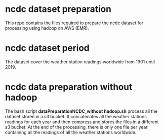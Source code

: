 # ncdc dataset preparation
This repo contains the files required to prepare the ncdc dataset for processing using hadoop on AWS (EMR).

# ncdc dataset period
The dataset cover the weather station readings worldwide from 1901 until 2019.

# ncdc data preparation without hadoop
The bash script **dataPreparationNCDC_without hadoop.sh** process all the dataset stored in a s3 bucket. It concatenates all the weather stations readings for each year and then compress and stores the files in a different s3 bucket. At the end of the processing, there is only one file per year containing all the readings of all the weather stations worldwide.